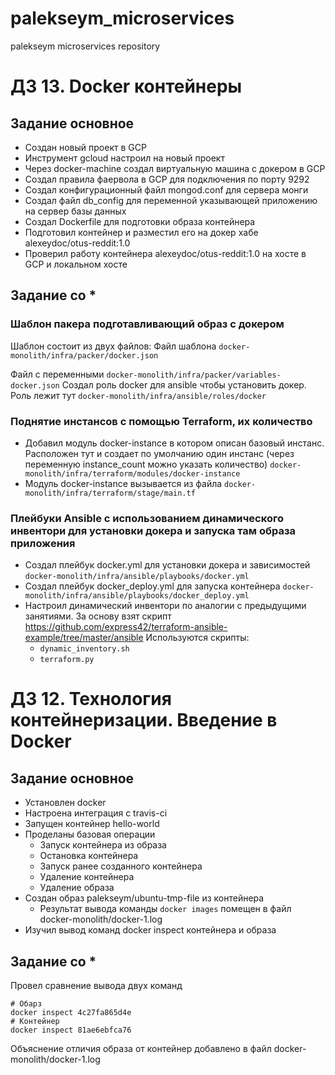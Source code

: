 # palekseym_microservices
palekseym microservices repository

# ДЗ 13. Docker контейнеры
## Задание основное
- Создан новый проект в GCP
- Инструмент gcloud настроил на новый проект
- Через docker-machine создал виртуальную машина с докером в GCP
- Создал правила фаервола в GCP для подключения по порту 9292
- Создал конфигурационный файл mongod.conf для сервера монги
- Создал файл db_config для переменной указывающей приложению на сервер базы данных
- Создал Dockerfile для подготовки образа контейнера
- Подготовил контейнер и разместил его на докер хабе alexeydoc/otus-reddit:1.0
- Проверил работу контейнера alexeydoc/otus-reddit:1.0 на хосте в GCP и локальном хосте

## Задание со *
### Шаблон пакера подготавливающий образ с докером
Шаблон состоит из двух файлов:
Файл шаблона
`docker-monolith/infra/packer/docker.json`

Файл с переменными
`docker-monolith/infra/packer/variables-docker.json` 
Создал роль docker для ansible чтобы установить докер. Роль лежит тут
`docker-monolith/infra/ansible/roles/docker`

### Поднятие инстансов с помощью Terraform, их количество
- Добавил модуль docker-instance в котором описан базовый инстанс. Расположен тут и создает по умолчанию один инстанс (через переменную instance_count можно указать количество)
`docker-monolith/infra/terraform/modules/docker-instance`
- Модуль docker-instance вызывается из файла
`docker-monolith/infra/terraform/stage/main.tf`

### Плейбуки Ansible с использованием динамического инвентори для установки докера и запуска там образа приложения
- Создал плейбук docker.yml для установки докера и зависимостей
`docker-monolith/infra/ansible/playbooks/docker.yml`
- Создал плейбук docker_deploy.yml для запуска контейнера
`docker-monolith/infra/ansible/playbooks/docker_deploy.yml`
- Настроил динамический инвентори по аналогии с предыдущими занятиями. За основу взят скрипт https://github.com/express42/terraform-ansible-example/tree/master/ansible
Используются скрипты:
  - `dynamic_inventory.sh`
  - `terraform.py`

# ДЗ 12. Технология контейнеризации. Введение в Docker
## Задание основное
- Установлен docker
- Настроена интеграция с travis-ci
- Запущен контейнер hello-world
- Проделаны базовая операции
  - Запуск контейнера из образа
  - Остановка контейнера
  - Запуск ранее созданного контейнера
  - Удаление контейнера
  - Удаление образа
- Создан образ palekseym/ubuntu-tmp-file из контейнера
  - Результат вывода команды `docker images` помещен в файл docker-monolith/docker-1.log
- Изучил вывод команд docker inspect контейнера и образа

## Задание со *
Провел сравнение вывода двух команд
```
# Обарз
docker inspect 4c27fa865d4e
# Контейнер
docker inspect 81ae6ebfca76
```
Объяснение отличия образа от контейнер добавлено в файл docker-monolith/docker-1.log
